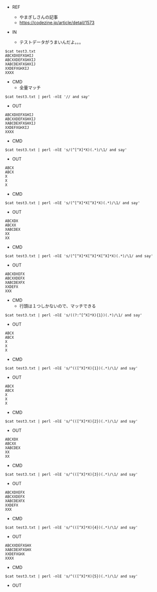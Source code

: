 - REF
  - やまぎしさんの記事
  - https://codezine.jp/article/detail/1573

- IN
  - テストデータがうまいんだよ。。。

```
$cat test3.txt
ABCXDXEFXGHIJ
ABCXXDEFXGHXIJ
XABCDEXFXGHXIJ
XXDEFXGHXIJ
XXXX
```

- CMD
  - 全量マッチ
```
$cat test3.txt | perl -nlE '// and say'
```

- OUT
```
ABCXDXEFXGHIJ
ABCXXDEFXGHXIJ
XABCDEXFXGHXIJ
XXDEFXGHXIJ
XXXX
```

- CMD

```
$cat test3.txt | perl -nlE 's/(^[^X]*X)(.*)/\1/ and say'
```


- OUT

```
ABCX
ABCX
X
X
X
```

- CMD

```
$cat test3.txt | perl -nlE 's/(^[^X]*X[^X]*X)(.*)/\1/ and say'
```


- OUT

```
ABCXDX
ABCXX
XABCDEX
XX
XX
```

- CMD

```
$cat test3.txt | perl -nlE 's/(^[^X]*X[^X]*X[^X]*X)(.*)/\1/ and say'
```

- OUT

```
ABCXDXEFX
ABCXXDEFX
XABCDEXFX
XXDEFX
XXX
```

- CMD
  - 行頭は１つしかないので、マッチできる

```
$cat test3.txt | perl -nlE 's/((?:^[^X]*X){1})(.*)/\1/ and say'
```

- OUT

```
ABCX
ABCX
X
X
X
```

- CMD

```
$cat test3.txt | perl -nlE 's/^(([^X]*X){1})(.*)/\1/ and say'
```


- OUT

```
ABCX
ABCX
X
X
X
```

- CMD

```
$cat test3.txt | perl -nlE 's/^(([^X]*X){2})(.*)/\1/ and say'
```


- OUT

```
ABCXDX
ABCXX
XABCDEX
XX
XX
```

- CMD

```
$cat test3.txt | perl -nlE 's/^(([^X]*X){3})(.*)/\1/ and say'
```

- OUT

```
ABCXDXEFX
ABCXXDEFX
XABCDEXFX
XXDEFX
XXX
```

- CMD

```
$cat test3.txt | perl -nlE 's/^(([^X]*X){4})(.*)/\1/ and say'
```

- OUT

```
ABCXXDEFXGHX
XABCDEXFXGHX
XXDEFXGHX
XXXX
```

- CMD

```
$cat test3.txt | perl -nlE 's/^(([^X]*X){5})(.*)/\1/ and say'
```

- OUT

```
```
